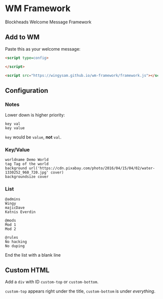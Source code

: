 WM Framework
============
Blockheads Welcome Message Framework

## Add to WM
Paste this as your welcome message:
```html
<script type=config>

</script>

<script src="https://wingysam.github.io/wm-framework/framework.js"></script>
```

## Configuration
### Notes
Lower down is higher priority:
```
key val
key value
```
`key` would be `value`, **not** `val`.

### Key/Value
```
worldname Demo World
tag Tag of the world
background url('https://cdn.pixabay.com/photo/2016/04/15/04/02/water-1330252_960_720.jpg' cover)
backgroundsize cover
```

### List
```
@admins
Wingy
majicDave
Katnis Everdin

@mods
Mod 1
Mod 2

@rules
No hacking
No duping
```
End the list with a blank line

## Custom HTML
Add a `div` with ID `custom-top` or `custom-bottom`.

`custom-top` appears right under the title, `custom-bottom` is under *everything*.